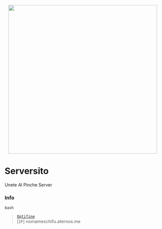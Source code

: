 <p align="center">
<img src="https://media2.giphy.com/media/1LweXxLwVT0J2/giphy.gif?cid=ecf05e47fpyobztidd35dxqmma3j2bg4jzqycnb4ijv0xqdk&rid=giphy.gif&ct=g" width="480" height="480"/>
</p>

# Serversito
Unete Al Pinche Server

### Info
```bash```
>  [`Optifine`](https://optifine.net/adloadx?f=preview_OptiFine_1.17_HD_U_G9_pre24.jar&x=60e2) <br>
>  [`IP`] nomameschifu.aternos.me
